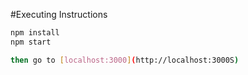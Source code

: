 #Executing Instructions
```bash
npm install
npm start

then go to [localhost:3000](http://localhost:3000S)